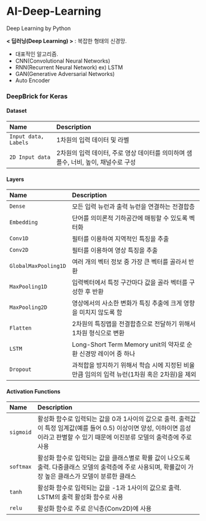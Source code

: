 # AI-Deep-Learning
Deep Learning by Python



 **< 딥러닝(Deep Learning) >**
 : 복잡한 형태의 신경망.
 - 대표적인 알고리즘.
  - CNN(Convolutional Neural Networks)
  - RNN(Recurrent Neural Network) ex) LSTM
  - GAN(Generative Adversarial Networks)
  - Auto Encoder


### DeepBrick for Keras

#### Dataset
| Name | Description |
|:------|:------|
|`Input data, Labels`|1차원의 입력 데이터 및 라벨|
| `2D Input data` | 2차원의 입력 데이터, 주로 영상 데이터를 의미하며 샘플수, 너비, 높이, 채널수로 구성|

#### Layers
| Name | Description |
|:------|:------|
|`Dense`|모든 입력 뉴런과 출력 뉴런을 연결하는 전결합층|
| `Embedding` | 단어를 의미론적 기하공간에 매핑할 수 있도록 벡터화|
|`Conv1D`|필터를 이용하여 지역적인 특징을 추출|
| `Conv2D` |필터를 이용하여 영상 특징을 추출 |
|`GlobalMaxPooling1D`|여러 개의 벡터 정보 중 가장 큰 벡터를 골라서 반환|
| `MaxPooling1D` |입력벡터에서 특정 구간마다 값을 골라 벡터를 구성한 후 반환 |
|`MaxPooling2D`|영상에서의 사소한 변화가 특징 추출에 크게 영향을 미치지 않도록 함|
| `Flatten` | 2차원의 특징맵을 전결합층으로 전달하기 위해서 1차원 형식으로 변환|
| `LSTM` |Long-Short Term Memory unit의 약자로 순환 신경망 레이어 중 하나|
| `Dropout` |과적합을 방지하기 위해서 학습 시에 지정된 비율만큼 임의의 입력 뉴런(1차원 혹은 2차원)을 제외|

#### Activation Functions
| Name | Description |
|:------|:------|
|`sigmoid`|활성화 함수로 입력되는 값을 0과 1사이의 값으로 출력. 출력값이 특정 임계값(예를 들어 0.5) 이상이면 양성, 이하이면 음성이라고 판별할 수 있기 때문에 이진분류 모델의 출력층에 주로 사용|
| `softmax` |활성화 함수로 입력되는 값을 클래스별로 확률 값이 나오도록 출력. 다중클래스 모델의 출력층에 주로 사용되며, 확률값이 가장 높은 클래스가 모델이 분류한 클래스|
|`tanh`|활성화 함수로 입력되는 값을 -1과 1사이의 값으로 출력. LSTM의 출력 활성화 함수로 사용|
| `relu` |활성화 함수로 주로 은닉층(Conv2D)에 사용 |

